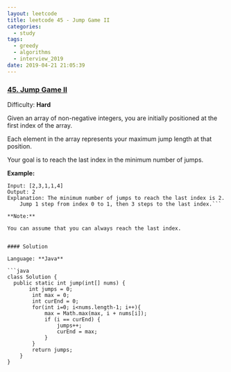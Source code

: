 ```yaml
---
layout: leetcode
title: leetcode 45 - Jump Game II
categories:
  - study
tags:
  - greedy
  - algorithms
  - interview_2019
date: 2019-04-21 21:05:39
---
```

### [45\. Jump Game II](https://leetcode.com/problems/jump-game-ii/)

Difficulty: **Hard**


Given an array of non-negative integers, you are initially positioned at the first index of the array.

Each element in the array represents your maximum jump length at that position.

Your goal is to reach the last index in the minimum number of jumps.

**Example:**

```
Input: [2,3,1,1,4]
Output: 2
Explanation: The minimum number of jumps to reach the last index is 2.
    Jump 1 step from index 0 to 1, then 3 steps to the last index.```

**Note:**

You can assume that you can always reach the last index.


#### Solution

Language: **Java**

```java
class Solution {
  public static int jump(int[] nums) {
       int jumps = 0;
        int max = 0;
        int curEnd = 0;
        for(int i=0; i<nums.length-1; i++){
            max = Math.max(max, i + nums[i]);
            if (i == curEnd) {
                jumps++;
                curEnd = max;
            }
        }
        return jumps;
    }
}
```